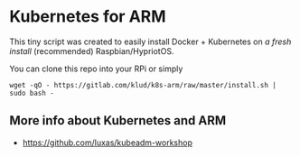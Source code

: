 # Kubernetes for ARM

This tiny script was created to easily install Docker + Kubernetes on *a fresh install* (recommended) Raspbian/HypriotOS.

You can clone this repo into your RPi or simply

`wget -qO - https://gitlab.com/klud/k8s-arm/raw/master/install.sh | sudo bash -`

## More info about Kubernetes and ARM

* https://github.com/luxas/kubeadm-workshop